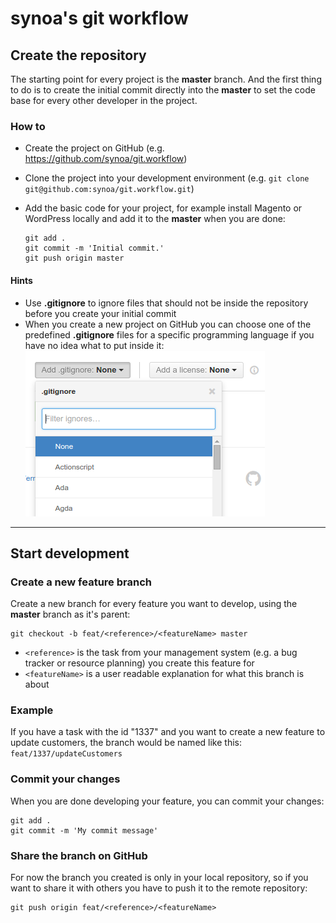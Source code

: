 # synoa's git workflow

## Create the repository

The starting point for every project is the **master** branch. And the first thing to do is to create the initial commit directly into the **master** to set the code base for every other developer in the project.

### How to

* Create the project on GitHub (e.g. https://github.com/synoa/git.workflow)
* Clone the project into your development environment (e.g. ```git clone git@github.com:synoa/git.workflow.git```)
* Add the basic code for your project, for example install Magento or WordPress locally and add it to the **master** when you are done:
  
  ```
  git add .
  git commit -m 'Initial commit.'
  git push origin master
  ```

#### Hints

* Use **.gitignore** to ignore files that should not be inside the repository before you create your initial commit
* When you create a new project on GitHub you can choose one of the predefined **.gitignore** files for a specific programming language if you have no idea what to put inside it:
  ![GitHub predefined .gitignore](https://raw.githubusercontent.com/synoa/synoa.github.io/master/documentation/git/img/github_new_repo_predefined_gitignore.png)

---

## Start development

### Create a new feature branch

Create a new branch for every feature you want to develop, using the **master** branch as it's parent:

```
git checkout -b feat/<reference>/<featureName> master
```

* `<reference>` is the task from your management system (e.g. a bug tracker or resource planning) you create this feature for
* `<featureName>` is a user readable explanation for what this branch is about

### Example

If you have a task with the id "1337" and you want to create a new feature to update customers, the branch would be named like this: `feat/1337/updateCustomers`


### Commit your changes

When you are done developing your feature, you can commit your changes:

```
git add .
git commit -m 'My commit message'
```

### Share the branch on GitHub

For now the branch you created is only in your local repository, so if you want to share it with others you have to push it to the remote repository:

```
git push origin feat/<reference>/<featureName>
```



